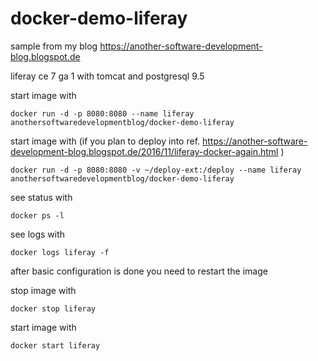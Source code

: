 # docker-demo-liferay

sample from my blog https://another-software-development-blog.blogspot.de


liferay ce 7 ga 1 with tomcat and postgresql 9.5


start image with

    docker run -d -p 8080:8080 --name liferay anothersoftwaredevelopmentblog/docker-demo-liferay

start image with (if you plan to deploy into ref. https://another-software-development-blog.blogspot.de/2016/11/liferay-docker-again.html )

    docker run -d -p 8080:8080 -v ~/deploy-ext:/deploy --name liferay anothersoftwaredevelopmentblog/docker-demo-liferay


see status with

    docker ps -l


see logs with 

    docker logs liferay -f


after basic configuration is done you need to restart the image

stop image with 

    docker stop liferay

start image with

    docker start liferay

